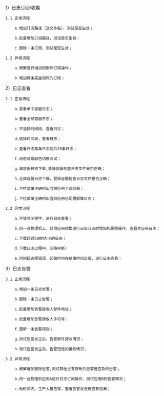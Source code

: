 1）日志订阅/收集

	1.1 正常流程

		a.增加订阅路径（及文件名），测试是否生效；

		b.批量增加订阅路径，测试是否生效；

		c.删除一条订阅，测试是否生效；

	1.2 异常流程

		a.频繁进行增加和删除订阅操作；

		b.增加两条完全相同的订阅；

2）日志查看

	2.1 正常流程
	
		a.查看单个容器日志；

		b.查看全部容器日志；

		c.不选择时间段，查看日志；

		d.选择时间段，查看日志；

		e.查看日志某条日志前后20条日志；

		f.日志背景颜色切换测试；

		g.单容器日志下载,登陆容器检查日志文件是否正确；

		h.全部容器日志下载，登陆容器检查日志文件是否正确；

		i.下拉菜单正确列出当前应用全部容器；

		j.下拉菜单正确列出当前应用已配置收集日志；

	2.2 异常流程
		
		a.不填写关键字，进行日志查看；

		b.同一台物理机上，其他应用频繁进行日志订阅的增加和删除操作，查看本应用日志；

		c.下载超过500M大小的日志；

		d.下载日志过程中，网络中断；

		e.时间段选择错误，起始时间在结束时间之后，进行日志查看；

3）日志告警

	3.1 正常流程

		a.增加一条日志告警；

		b.删除一条日志告警；

		c.批量增加告警接收人邮件地址；

		e.批量增加告警接收人手机号；

		f.更新一条告警规则；

		g.测试告警发生后，告警邮件接收情况；

		h.测试告警发生后，告警短信的接收情况；

	3.2 异常流程

		a.频繁增加删除告警,测试其他没有修改的告警是否及时告警；

		b.同一台物理机应用A进行日志订阅操作，测试应用B的告警情况；

		c.短时间内，生产大量告警，查看告警发送是否有遗漏；
